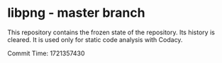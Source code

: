 # libpng - master branch

This repository contains the frozen state of the repository.
Its history is cleared. It is used only for static code
analysis with Codacy.

Commit Time: 1721357430